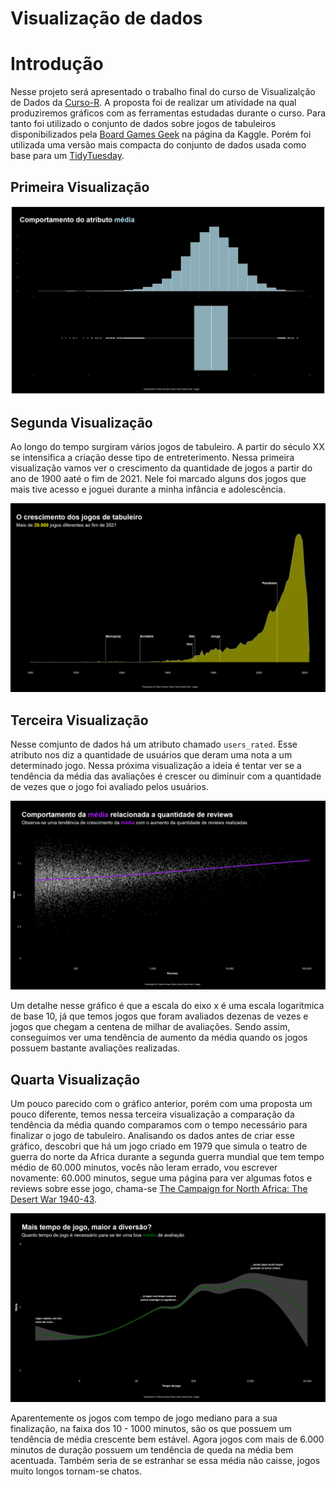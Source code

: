 Visualização de dados
================

# Introdução

Nesse projeto será apresentado o trabalho final do curso de
Visualizalção de Dados da [Curso-R](https://curso-r.com/). A proposta
foi de realizar um atividade na qual produziremos gráficos com as
ferramentas estudadas durante o curso. Para tanto foi utilizado o
conjunto de dados sobre jogos de tabuleiros disponibilizados pela [Board
Games
Geek](https://www.kaggle.com/datasets/jvanelteren/boardgamegeek-reviews)
na página da Kaggle. Porém foi utilizada uma versão mais compacta do
conjunto de dados usada como base para um
[TidyTuesday](https://github.com/rfordatascience/tidytuesday/blob/master/data/2022/2022-01-25/readme.md).

## Primeira Visualização

![](README_files/figure-gfm/unnamed-chunk-2-1.png)<!-- -->

## Segunda Visualização

Ao longo do tempo surgiram vários jogos de tabuleiro. A partir do século
XX se intensifica a criação desse tipo de entreterimento. Nessa primeira
visualização vamos ver o crescimento da quantidade de jogos a partir do
ano de 1900 aaté o fim de 2021. Nele foi marcado alguns dos jogos que
mais tive acesso e joguei durante a minha infância e adolescência.

![](README_files/figure-gfm/unnamed-chunk-3-1.png)<!-- -->

## Terceira Visualização

Nesse comjunto de dados há um atributo chamado `users_rated`. Esse
atributo nos diz a quantidade de usuários que deram uma nota a um
determinado jogo. Nessa próxima visualização a ideia é tentar ver se a
tendência da média das avaliações é crescer ou diminuir com a quantidade
de vezes que o jogo foi avaliado pelos usuários.

![](README_files/figure-gfm/unnamed-chunk-4-1.png)<!-- -->

Um detalhe nesse gráfico é que a escala do eixo x é uma escala
logarítmica de base 10, já que temos jogos que foram avaliados dezenas
de vezes e jogos que chegam a centena de milhar de avaliações. Sendo
assim, conseguimos ver uma tendência de aumento da média quando os jogos
possuem bastante avaliações realizadas.

## Quarta Visualização

Um pouco parecido com o gráfico anterior, porém com uma proposta um
pouco diferente, temos nessa terceira visualização a comparação da
tendência da média quando comparamos com o tempo necessário para
finalizar o jogo de tabuleiro. Analisando os dados antes de criar esse
gráfico, descobri que há um jogo criado em 1979 que simula o teatro de
guerra do norte da Africa durante a segunda guerra mundial que tem tempo
médio de 60.000 minutos, vocês não leram errado, vou escrever novamente:
60.000 minutos, segue uma página para ver algumas fotos e reviews sobre
esse jogo, chama-se [The Campaign for North Africa: The Desert War
1940-43](https://boardgamegeek.com/boardgame/4815/campaign-north-africa-desert-war-1940-43).

![](README_files/figure-gfm/unnamed-chunk-5-1.png)<!-- -->

Aparentemente os jogos com tempo de jogo mediano para a sua finalização,
na faixa dos 10 - 1000 minutos, são os que possuem um tendência de média
crescente bem estável. Agora jogos com mais de 6.000 minutos de duração
possuem um tendência de queda na média bem acentuada. Também seria de se
estranhar se essa média não caisse, jogos muito longos tornam-se chatos.
